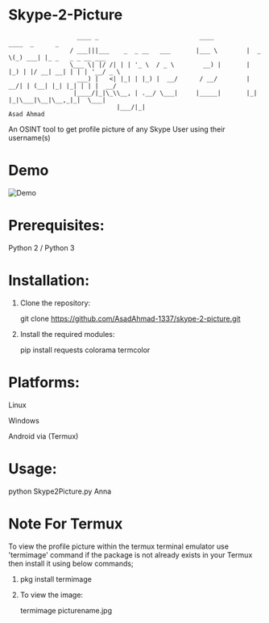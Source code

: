 # Skype-2-Picture

                       ____ _                            ____          ____  _      _                  
                     / ___|||___    _  _ __   ___       |___ \        |  _ \(_) ___| |_ _   _ _ __ ___  
                     \___ \| |/ /| | | '_ \  / _ \        __) |       | |_) | |/ __| __| | | | '__/ _ \ 
                       ___) |   <| |_| | |_) |  __/      / __/        |  __/| | (__| |_| |_| | | |  __/ 
                      |____/|_|\_\\__, | .__/ \___|     |_____|       |_|   |_|\___|\__|\__,_|_|  \___| 
                                  |___/|_|                                                  Asad Ahmad 

An OSINT tool to get profile picture of any Skype User using their username(s) 


# Demo


![Demo](https://github.com/user-attachments/assets/0f875eac-7ccb-44bb-891c-469f0f282fd4)

# Prerequisites:
Python 2 / Python 3

# Installation:
1. Clone the repository:
   
   git clone https://github.com/AsadAhmad-1337/skype-2-picture.git

2. Install the required modules:   

   pip install requests colorama termcolor

  
# Platforms:

Linux

Windows

Android via (Termux)

# Usage:
python Skype2Picture.py Anna

# Note For Termux
To view the profile picture within the termux terminal emulator use 'termimage' command if the package is not already exists in your Termux then install it using below commands;

1.  pkg install termimage 

2.  To view the image:

    termimage picturename.jpg

